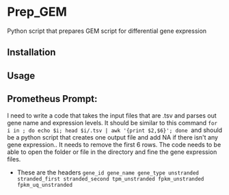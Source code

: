 # Prep_GEM
Python script that prepares GEM script for differential gene expression
## Installation
## Usage
## Prometheus Prompt:
I need to write a code that takes the input files that are .tsv and parses out gene name and expression levels. It should be similar to this command `for i in ; do echo $i; head $i/.tsv | awk '{print $2,$6}'; done`  and should be a python script that creates one output file and add NA if there isn't any gene expression.. It needs to remove the first 6 rows. The code needs to be able to open the folder or file in the directory and fine the gene expression files.

- These are the headers `gene_id gene_name gene_type unstranded stranded_first stranded_second tpm_unstranded fpkm_unstranded fpkm_uq_unstranded` 


